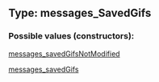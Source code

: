 ## Type: messages\_SavedGifs  

### Possible values (constructors):

[messages\_savedGifsNotModified](../constructors/messages\_savedGifsNotModified.md)  

[messages\_savedGifs](../constructors/messages\_savedGifs.md)  

